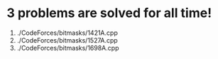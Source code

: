 **3** problems are solved for all time!
========================================
1. ./CodeForces/bitmasks/1421A.cpp
2. ./CodeForces/bitmasks/1527A.cpp
3. ./CodeForces/bitmasks/1698A.cpp
